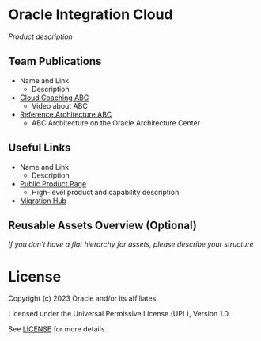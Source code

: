 # Oracle Integration Cloud

*Product description*

## Team Publications

- Name and Link
    - Description
- [Cloud Coaching ABC](www.youtube.com)
    - Video about ABC 
- [Reference Architecture ABC](docs.oracle.com)
    - ABC Architecture on the Oracle Architecture Center

## Useful Links

- Name and Link
    - Description
- [Public Product Page](oracle.com)
    - High-level product and capability description
- [Migration Hub](oracle.com)

## Reusable Assets Overview (Optional)

*If you don't have a flat hierarchy for assets, please describe your structure*

# License

Copyright (c) 2023 Oracle and/or its affiliates.

Licensed under the Universal Permissive License (UPL), Version 1.0.

See [LICENSE](https://github.com/oracle-devrel/technology-engineering/blob/folder-structure/LICENSE) for more details.

